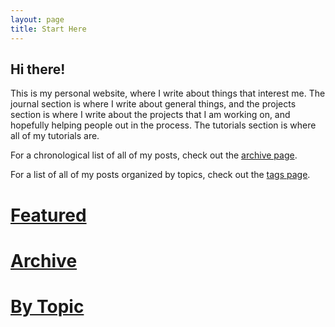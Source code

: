 ```yaml
---
layout: page
title: Start Here
---
```


## Hi there!

This is my personal website, where I write about things that interest me. The journal section is where I write about general things, and the projects section is where I write about the projects that I am working on, and hopefully helping people out in the process. The tutorials section is where all of my tutorials are.

For a chronological list of all of my posts, check out the <a href="{{ site.baseurl }}/archive.html">archive page</a>.

For a list of all of my posts organized by topics, check out the <a href="{{ site.baseurl }}/tags.html">tags page</a>.

<h1>
  <a href="{{ site.baseurl }}/featured.html">Featured</a>
</h1>
<h1>
  <a href="{{ site.baseurl }}/archive.html">Archive</a>
</h1>
<h1>
  <a href="{{ site.baseurl }}/tags.html">By Topic</a>
</h1>
